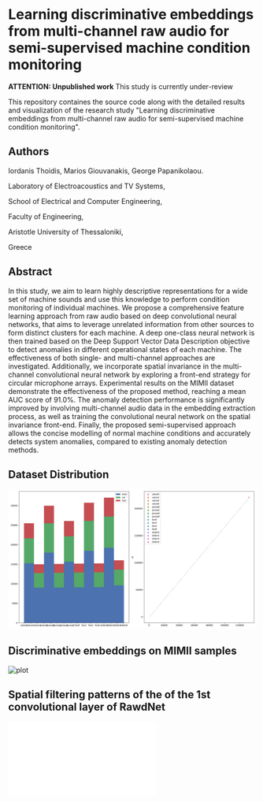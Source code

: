 # Learning discriminative embeddings from multi-channel raw audio for semi-supervised machine condition monitoring

**ATTENTION: Unpublished work** This study is currently under-review

This repository containes the source code along with the detailed results and visualization of the research study "Learning discriminative embeddings from multi-channel raw audio for semi-supervised machine condition monitoring".

## Authors
Iordanis Thoidis, Marios Giouvanakis, George Papanikolaou. 

Laboratory of Electroacoustics and TV Systems,

School of Electrical and Computer Engineering, 

Faculty of Engineering, 

Aristotle University of Thessaloniki, 

Greece

## Abstract

In this study, we aim to learn highly descriptive representations for a wide set of machine sounds and use this knowledge to perform condition monitoring of individual machines. We propose a comprehensive feature learning approach from raw audio based on deep convolutional neural networks, that aims to leverage unrelated information from other sources to form distinct clusters for each machine.  A deep one-class neural network is then trained based on the Deep Support Vector Data Description objective to detect anomalies in different operational states of each machine. The effectiveness of both single- and multi-channel approaches are investigated. Additionally, we incorporate spatial invariance in the multi-channel convolutional neural network by exploring a front-end strategy for circular microphone arrays. Experimental results on the MIMII dataset demonstrate the effectiveness of the proposed method, reaching a mean AUC score of 91.0\%.  The anomaly detection performance is significantly improved by involving multi-channel audio data in the embedding extraction process, as well as training the convolutional neural network on the spatial invariance front-end. Finally, the proposed semi-supervised approach allows the concise modelling of normal machine conditions and accurately detects system anomalies, compared to existing anomaly detection methods.

## Dataset Distribution

![plot](./dataset_info.png)

## Discriminative embeddings on MIMII samples

![plot](./images/img.gif)

## Spatial filtering patterns of the of the 1st convolutional layer of RawdNet

![plot](./Figure_4.pdf)




